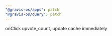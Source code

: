 ```yaml
---
"@gravis-os/apps": patch
"@gravis-os/query": patch
---
```


onClick upvote_count, update cache immediately

